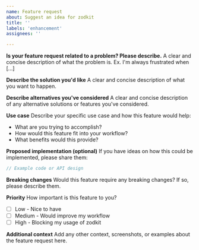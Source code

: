 ```yaml
---
name: Feature request
about: Suggest an idea for zodkit
title: ''
labels: 'enhancement'
assignees: ''

---
```


**Is your feature request related to a problem? Please describe.**
A clear and concise description of what the problem is. Ex. I'm always frustrated when [...]

**Describe the solution you'd like**
A clear and concise description of what you want to happen.

**Describe alternatives you've considered**
A clear and concise description of any alternative solutions or features you've considered.

**Use case**
Describe your specific use case and how this feature would help:
- What are you trying to accomplish?
- How would this feature fit into your workflow?
- What benefits would this provide?

**Proposed implementation (optional)**
If you have ideas on how this could be implemented, please share them:
```typescript
// Example code or API design
```

**Breaking changes**
Would this feature require any breaking changes? If so, please describe them.

**Priority**
How important is this feature to you?
- [ ] Low - Nice to have
- [ ] Medium - Would improve my workflow
- [ ] High - Blocking my usage of zodkit

**Additional context**
Add any other context, screenshots, or examples about the feature request here.